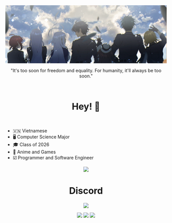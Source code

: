 <img align="center" src="./images/header.png">
<p align="center">"It's too soon for freedom and equality. For humanity, it'll always be too soon."</p>


<br>

<div align="center">
  
# Hey! 👋
  
</div>

<p><br>
  
* 🇻🇳 Vietnamese
* 🖥️ Computer Science Major
* 🎓 Class of 2026
* 🪷 Anime and Games
* ☑️ Programmer and Software Engineer
  

<div align="center">
  <img src="https://skillicons.dev/icons?i=js,html,css,react,vscode,py,cpp,mysql,github,discord,blender,unreal,ps,linkedin&perline=7">


</div>



<div align="center">
  
# Discord

<img align="center" src="https://lanyard.cnrad.dev/api/216063503943860226?idleMessage=From%20Together%20Unto%20Death&hideStatus=true&showDisplayName=true&hideDecoration=false" /></a>

<p>
  
</p>

<a href="https://steamcommunity.com/id/kennycs2/"><img src="https://img.shields.io/badge/steam-%23000000.svg?style=for-the-badge&logo=steam&logoColor=white"></a>
<a href="https://anilist.co/user/Imagine/"><img src="https://img.shields.io/badge/AniList-AniList-blue?style=for-the-badge&logo=Anilist&logoColor=white&labelColor=blue&color=blue&label="></a>
<a href="https://open.spotify.com/user/3hyqswenlxfxkxqg3aw8e3h9z?si=ff30bb8ef1594bb0"><img src="https://img.shields.io/badge/Spotify-1ED760?style=for-the-badge&logo=spotify&logoColor=white"></a>
</div>


